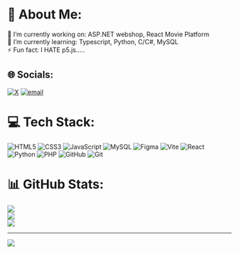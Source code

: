 # 💫 About Me:
🔭 I’m currently working on: ASP.NET webshop, React Movie Platform<br>🌱 I’m currently learning: Typescript, Python, C/C#, MySQL<br>⚡ Fun fact: I HATE p5.js.....


## 🌐 Socials:
[![X](https://img.shields.io/badge/X-black.svg?logo=X&logoColor=white)](https://x.com/@Yk_civIV) [![email](https://img.shields.io/badge/Email-D14836?logo=gmail&logoColor=white)](mailto:yuri.kuvalja@gmail.com) 

# 💻 Tech Stack:
![HTML5](https://img.shields.io/badge/html5-%23E34F26.svg?style=for-the-badge&logo=html5&logoColor=white) ![CSS3](https://img.shields.io/badge/css3-%231572B6.svg?style=for-the-badge&logo=css3&logoColor=white) ![JavaScript](https://img.shields.io/badge/javascript-%23323330.svg?style=for-the-badge&logo=javascript&logoColor=%23F7DF1E) ![MySQL](https://img.shields.io/badge/mysql-4479A1.svg?style=for-the-badge&logo=mysql&logoColor=white) ![Figma](https://img.shields.io/badge/figma-%23F24E1E.svg?style=for-the-badge&logo=figma&logoColor=white) ![Vite](https://img.shields.io/badge/vite-%23646CFF.svg?style=for-the-badge&logo=vite&logoColor=white) ![React](https://img.shields.io/badge/react-%2320232a.svg?style=for-the-badge&logo=react&logoColor=%2361DAFB) ![Python](https://img.shields.io/badge/python-3670A0?style=for-the-badge&logo=python&logoColor=ffdd54) ![PHP](https://img.shields.io/badge/php-%23777BB4.svg?style=for-the-badge&logo=php&logoColor=white) ![GitHub](https://img.shields.io/badge/github-%23121011.svg?style=for-the-badge&logo=github&logoColor=white) ![Git](https://img.shields.io/badge/git-%23F05033.svg?style=for-the-badge&logo=git&logoColor=white)
# 📊 GitHub Stats:
![](https://github-readme-stats.vercel.app/api?username=CRazorIV&theme=dark&hide_border=false&include_all_commits=false&count_private=false)<br/>
![](https://github-readme-streak-stats.herokuapp.com/?user=CRazorIV&theme=dark&hide_border=false)<br/>
![](https://github-readme-stats.vercel.app/api/top-langs/?username=CRazorIV&theme=dark&hide_border=false&include_all_commits=false&count_private=false&layout=compact)

---
[![](https://visitcount.itsvg.in/api?id=CRazorIV&icon=0&color=0)](https://visitcount.itsvg.in)

<!-- Proudly created with GPRM ( https://gprm.itsvg.in ) -->
